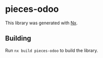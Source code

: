 # pieces-odoo

This library was generated with [Nx](https://nx.dev).

## Building

Run `nx build pieces-odoo` to build the library.
